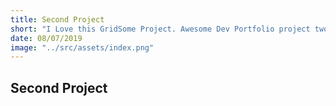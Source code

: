 ```yaml
---
title: Second Project
short: "I Love this GridSome Project. Awesome Dev Portfolio project two"
date: 08/07/2019
image: "../src/assets/index.png"
---
```


## Second Project
